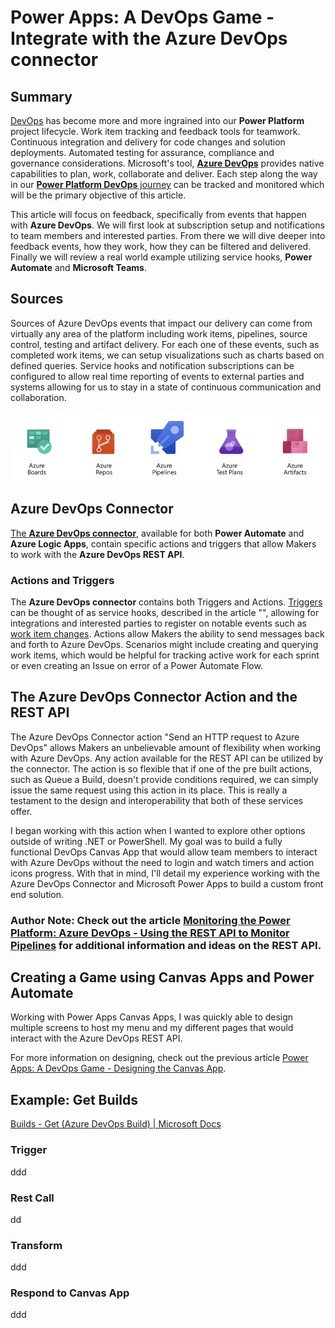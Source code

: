 # Power Apps: A DevOps Game - Integrate with the Azure DevOps connector

## Summary

[DevOps](https://azure.microsoft.com/en-us/overview/what-is-devops/) has become more and more ingrained into our **Power Platform** project lifecycle. Work item tracking and feedback tools for teamwork. Continuous integration and delivery for code changes and solution deployments. Automated testing for assurance, compliance and governance considerations. Microsoft's tool, **[Azure DevOps](https://azure.microsoft.com/en-us/overview/what-is-devops/#culture)** provides native capabilities to plan, work, collaborate and deliver. Each step along the way in our [**Power Platform DevOps** journey](https://docs.microsoft.com/en-us/power-platform/alm/devops-build-tools) can be tracked and monitored which will be the primary objective of this article.

This article will focus on feedback, specifically from events that happen with **Azure DevOps**. We will first look at subscription setup and notifications to team members and interested parties. From there we will dive deeper into feedback events, how they work, how they can be filtered and delivered. Finally we will review a real world example utilizing service hooks, **Power Automate** and **Microsoft Teams**.

## Sources

Sources of Azure DevOps events that impact our delivery can come from virtually any area of the platform including work items, pipelines, source control, testing and artifact delivery. For each one of these events, such as completed work items, we can setup visualizations such as charts based on defined queries. Service hooks and notification subscriptions can be configured to allow real time reporting of events to external parties and systems allowing for us to stay in a state of continuous communication and collaboration.

<img src="https://raw.githubusercontent.com/aliyoussefi/MonitoringPowerPlatform/master/Artifacts/DevOps/ADO.Areas.png" style="zoom:50%;" />

## Azure DevOps Connector

[The **Azure DevOps connector**](https://docs.microsoft.com/en-us/connectors/visualstudioteamservices/#actions), available for both **Power Automate** and **Azure Logic Apps**, contain specific actions and triggers that allow Makers to work with the **Azure DevOps REST API**. 

### Actions and Triggers

The **Azure DevOps connector** contains both Triggers and Actions. [Triggers](https://docs.microsoft.com/en-us/connectors/visualstudioteamservices/#triggers) can be thought of as service hooks, described in the article "", allowing for integrations and interested parties to register on notable events such as [work item changes](https://docs.microsoft.com/en-us/connectors/visualstudioteamservices/#when-a-work-item-is-updated). Actions allow Makers the ability to send messages back and forth to Azure DevOps. Scenarios might include creating and querying work items, which would be helpful for tracking active work for each sprint or even creating an Issue on error of a Power Automate Flow.

## The Azure DevOps Connector Action and the REST API 

The Azure DevOps Connector action "Send an HTTP request to Azure DevOps" allows Makers an unbelievable amount of flexibility when working with Azure DevOps. Any action available for the REST API can be utilized by the connector. The action is so flexible that if one of the pre built actions, such as Queue a Build, doesn't provide conditions required, we can simply issue the same request using this action in its place.  This is really a testament to the design and interoperability that both of these services offer.

<insert generic http action>

I began working with this action when I wanted to explore other options outside of writing .NET or PowerShell. My goal was to build a fully functional DevOps Canvas App that would allow team members to interact with Azure DevOps without the need to login and watch timers and action icons progress. With that in mind, I'll detail my experience working with the Azure DevOps Connector and Microsoft Power Apps to build a custom front end solution.

### Author Note: Check out the article [Monitoring the Power Platform: Azure DevOps - Using the REST API to Monitor Pipelines](https://community.dynamics.com/crm/b/crminthefield/posts/monitoring-the-power-platform-azure-devops---using-the-rest-api-to-monitor-pipelines) for additional information and ideas on the REST API.

## Creating a Game using Canvas Apps and Power Automate

Working with Power Apps Canvas Apps, I was quickly able to design multiple screens to host my menu and my different pages that would interact with the Azure DevOps REST API.

<insert side bar navigation>

For more information on designing, check out the previous article [Power Apps: A DevOps Game - Designing the Canvas App](https://community.dynamics.com/crm/b/crminthefield/posts/power-apps-a-devops-game---designing-the-canvas-app).

## Example: Get Builds

[Builds - Get (Azure DevOps Build) | Microsoft Docs](https://docs.microsoft.com/en-us/rest/api/azure/devops/build/Builds/Get?view=azure-devops-rest-6.0)

### Trigger

ddd

### Rest Call

dd

### Transform

ddd

### Respond to Canvas App

ddd